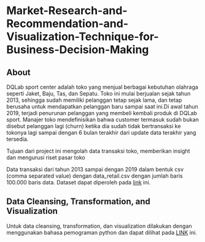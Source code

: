 # Market-Research-and-Recommendation-and-Visualization-Technique-for-Business-Decision-Making

## About
DQLab sport center adalah toko yang menjual berbagai kebutuhan olahraga seperti Jaket, Baju, Tas, dan Sepatu. Toko ini mulai berjualan sejak tahun 2013, sehingga sudah memiliki pelanggan tetap sejak lama, dan tetap berusaha untuk mendapatkan pelanggan baru sampai saat ini.Di awal tahun 2019, terjadi penurunan pelanggan yang membeli kembali produk di DQLab sport. 
Manajer toko mendefinisikan bahwa customer termasuk sudah bukan disebut pelanggan lagi (churn) ketika dia sudah tidak bertransaksi ke tokonya lagi sampai dengan 6 bulan terakhir dari update data terakhir yang tersedia.

Tujuan dari project ini mengolah data transaksi toko, memberikan insight dan mengurusi riset pasar toko

Data transaksi dari tahun 2013 sampai dengan 2019 dalam bentuk csv (comma separated value) dengan data_retail.csv dengan jumlah baris 100.000 baris data.
Dataset dapat diperoleh pada <a href="https://storage.googleapis.com/dqlab-dataset/data_retail.csv">link</a> ini.


## Data Cleansing, Transformation, and Visualization
Untuk data cleansing, transformation, dan visualization dilakukan dengan menggunakan bahasa pemograman python dan dapat dilihat pada <a href="https://github.com/glalitaf/Market-Research-and-Recommendation-and-Visualization-Technique-for-Business-Decision-Making/blob/main/Data%20Analyst%20Project%20Business%20Decision%20Research%202.ipynb">LINK</a> ini.
